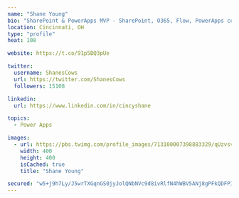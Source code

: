 ```yaml
---
name: "Shane Young"
bio: "SharePoint & PowerApps MVP - SharePoint, O365, Flow, PowerApps consulting? @PowerApps911 | Pure Snark? You found it."
location: Cincinnati, OH
type: "profile"
heat: 108

website: https://t.co/91p5BQ3pUe

twitter:
  username: ShanesCows
  url: https://twitter.com/ShanesCows
  followers: 15108

linkedin:
  url: https://www.linkedin.com/in/cincyshane

topics:
  - Power Apps

images:
  - url: https://pbs.twimg.com/profile_images/713100007398883329/qUzvsvQ3_400x400.jpg
    width: 400
    height: 400
    isCached: true
    title: "Shane Young"

secured: "w5+j9h7Ly/J5wrTXGqnGS0jyJolQNbNVc9d8ivRlfN4hWBV5ANj8gPFkQDFPIfvT/FvObR8jlokg3ZjDtlTpTUydFueDygfpeYCLNB2L/tUpYbc/kwZXApqswyQT8geB/QmRiixqKY4scyUgL4VC3FvB2jfxTo9P+SozeEzB0YJjwmwmyeg3yPRbx2L4ht8h4yjjXeS5zE4c/5uUyGUSH1MPUpcTFED6NEHqOse+v092eq5awZUbCFm8MeHviyxIziKyvuACYMT+0b59d0BvKYwgjBHm0Qbt7VLjgfkBS8nUY9TNNHAjyN0Tma8YCuOYm0JOrGid8/35gdUxlCdOSrUAegGXqSd+gevBUv2RcLSmSi+3hTNaI4IiX4xtEhfjS31zXtC6eRHTYCD9Ma9TDn8X3R5tX/x0diV6P9KtA3Y=;bzFROjjrK8DxiDZiYdYlHg=="
---
```


